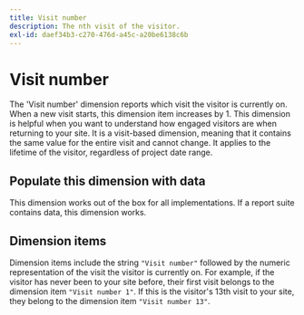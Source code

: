 ```yaml
---
title: Visit number
description: The nth visit of the visitor.
exl-id: daef34b3-c270-476d-a45c-a20be6138c6b
---
```

# Visit number

The 'Visit number' dimension reports which visit the visitor is currently on. When a new visit starts, this dimension item increases by 1. This dimension is helpful when you want to understand how engaged visitors are when returning to your site. It is a visit-based dimension, meaning that it contains the same value for the entire visit and cannot change. It applies to the lifetime of the visitor, regardless of project date range.

## Populate this dimension with data

This dimension works out of the box for all implementations. If a report suite contains data, this dimension works.

## Dimension items

Dimension items include the string `"Visit number"` followed by the numeric representation of the visit the visitor is currently on. For example, if the visitor has never been to your site before, their first visit belongs to the dimension item `"Visit number 1"`. If this is the visitor's 13th visit to your site, they belong to the dimension item `"Visit number 13"`.
